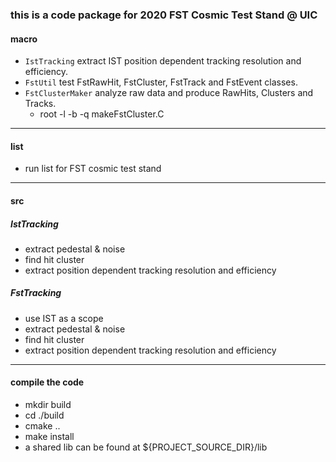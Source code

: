 ### this is a code package for 2020 FST Cosmic Test Stand @ UIC

#### macro
- `IstTracking` extract IST position dependent tracking resolution and efficiency.
- `FstUtil` test FstRawHit, FstCluster, FstTrack and FstEvent classes.
- `FstClusterMaker` analyze raw data and produce RawHits, Clusters and Tracks.
  - root -l -b -q makeFstCluster.C

---------------

#### list
- run list for FST cosmic test stand

---------------

#### src

##### IstTracking
- extract pedestal & noise
- find hit cluster
- extract position dependent tracking resolution and efficiency

##### FstTracking
- use IST as a scope
- extract pedestal & noise
- find hit cluster
- extract position dependent tracking resolution and efficiency

---------------

#### compile the code
- mkdir build
- cd ./build
- cmake ..
- make install 
- a shared lib can be found at ${PROJECT\_SOURCE\_DIR}/lib
